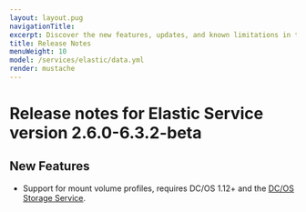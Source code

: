 ```yaml
---
layout: layout.pug
navigationTitle:
excerpt: Discover the new features, updates, and known limitations in this release of the Elastic Service
title: Release Notes
menuWeight: 10
model: /services/elastic/data.yml
render: mustache
---
```


# Release notes for Elastic Service version 2.6.0-6.3.2-beta

## New Features

- Support for mount volume profiles, requires DC/OS 1.12+ and the [DC/OS Storage Service](/services/beta-storage).

<!-- # Release notes for Elastic Service version 2.5.0-6.3.2

## Upgrades

- Elasticsearch and Kibana were upgraded to version [6.3.2](https://www.elastic.co/guide/en/elasticsearch/reference/6.3/release-notes-6.3.2.html). ([#2824)](https://github.com/mesosphere/dcos-commons/commit/c0f10eb0c8a5662df659d03d0657cc314b0ec822)
- The SDK library was upgraded to version [0.55.1](https://github.com/mesosphere/dcos-commons/releases/tag/0.55.1). ([commit)](https://github.com/mesosphere/dcos-commons/commit/230032df7e44b4018036493cc240d39a515205bc). Please also take a look at at least the [0.50.0](https://github.com/mesosphere/dcos-commons/releases/tag/0.50.0) release to understand the changes between the 0.40.x (the one Elastic 2.4.0-5.6.9 used) and 0.50.x versions of the SDK.

## New Features

- It is now possible to configure per-pod readiness checks timeouts. ([#2866)](https://github.com/mesosphere/dcos-commons/commit/41793a8becba9c7585aaeedc404887727fc612af)
- It is now possible to configure per-pod [RLIMIT<sub>NOFILE</sub>](http://man7.org/linux/man-pages/man2/getrlimit.2.html)s. ([#2873)](https://github.com/mesosphere/dcos-commons/commit/a8a900d538f6e4815c3b7c130f871b9029c86ad2)

## Bug Fixes

- Fixed scenario where heterogeneous `@zone` constraints could result in ES in being unable to allocate shards. ([#2889)](https://github.com/mesosphere/dcos-commons/commit/db6cbf0b3e44d52bac5e797573337bd0157caf9c)

## Improvements

- Sensitive environment keys are now filtered from log files. ([#2748)](https://github.com/mesosphere/dcos-commons/commit/00a0bf8deb30b65461625678931a9ed3f3f1cbec)
- Scheduler Marathon app now uses a file-based secret. ([#2748)](https://github.com/mesosphere/dcos-commons/commit/00a0bf8deb30b65461625678931a9ed3f3f1cbec)
- Service names are now validated with a regex. ([#2861)](https://github.com/mesosphere/dcos-commons/commit/825eac6f53e80eecad876ec7f446546ef0023014)
- License details were added to the package metadata. ([#2867)](https://github.com/mesosphere/dcos-commons/commit/b3d39263544892c0c5debee08fcf39ff9d874760)
- Added `service_account_credential` parameter with file name value to scheduler Marathon app's ClassicRPCAuthenticatee Mesos module. ([#2777)](https://github.com/mesosphere/dcos-commons/commit/11fa91b42941cbad2fe6015436664744476fab04)
- Move Elastic and Kibana artifacts to downloads.mesosphere.com. ([#2762)](https://github.com/mesosphere/dcos-commons/commit/54c13d866b6348caa495f40738edb8efb41fef6d)

# Release notes for Elastic Service version 2.4.0-5.6.9

## New Features

- Elasticsearch and Kibana were upgraded to version [5.6.9](https://www.elastic.co/guide/en/elasticsearch/reference/5.6/release-notes-5.6.9.html). ([#2536](https://github.com/mesosphere/dcos-commons/pull/2536))

## Improvements

- The SDK tests now validate missing values for `svc.yml` Mustache variables. ([#2527](https://github.com/mesosphere/dcos-commons/pull/2527))
 -->
<!-- # Version 2.3.1-5.6.5

## New Features

- All frameworks (Cassandra included) now isolate their `/tmp` task directories by making them Mesos [`SANDBOX_PATH` volume sources](https://github.com/apache/mesos/blob/master/docs/container-volume.md#sandbox_path-volume-source). ([#2467](https://github.com/mesosphere/dcos-commons/pull/2467) and [#2486](https://github.com/mesosphere/dcos-commons/pull/2486))

# Version 2.3.0-5.6.5

## New features

- Support for deploying the service in a remote region.

# Version 2.2.0-5.6.5

## New features

- Support for the automated provisioning of TLS artifacts to secure Elastic communication (requires X-Pack)
- Support for `Zone` placement constraints in DC/OS 1.11
- Ability to pause a service pod for debugging and recovery purposes

## Updates

- Major improvements to the stability and performance of service orchestration
- JRE upgraded to 1.8u162
- The service now uses the Mesos V1 API. The service can be set back to the V0 API using the service property `service.mesos_api_version`.

# Version 2.1.1-5.6.5

## Improvements

- Elastic updated to version 5.6.5
- Kibana updated to version 5.6.5

# Version 2.1.0-5.6.2

## New Features

* Custom configuration can now be passed to Elastic plugins. See [the documentation](/services/elastic/2.1.1-5.6.5/custom-elasticsearch-yaml/).

## Bug Fixes

* Uninstall now handles failed tasks correctly

# Version 2.0.0-5.5.1

## Improvements

- Default to 0 ingest nodes
- Automatic management of gateway settings
- Upgrade to [dcos-commons 0.30.0](https://github.com/mesosphere/dcos-commons/releases/tag/0.30.0)

## Bug Fixes

- Numerous fixes and enhancements to service reliability

# Version 1.0.15-5.5.1-beta

## Improvements

- Upgrade to [dcos-commons 0.20.1](https://github.com/mesosphere/dcos-commons/releases/tag/0.20.1)
- Upgrade to Elastic 5.5.1

# Version 1.0.14-5.4.1-beta

## New Features

- Installation in folders is supported
- Use of a CNI network is supported

## Improvements

- Upgrade to [dcos-commons 0.20.0](https://github.com/mesosphere/dcos-commons/releases/tag/0.20.0)
- Upgrade to Elastic 5.5.0
- Default user is now `nobody`
- Allow configuration of scheduler log level
- Kibana's cpu and memory are now configurable

## Bug Fixes

- Stop downloading Statsd zip file twice

# Version 1.0.13-5.4.1-beta

## New Features

- Enabled Elastic framework to work in offline/airgapped cluster (#1091)

## Upgrades

- Upgraded to Elasticsearch and Kibana 5.4.1
- Upgraded to dcos-commons-0.18.0

# Version 1.0.11-5.4.0-beta

## Breaking Changes

- Kibana has been removed from the Elastic package, along with the proxylite helper service. Please see the '[Connecting Clients](/services/elastic/2.1.1-5.6.5/connecting-clients/)' section for instructions on how to provision and connect Kibana on DC/OS.

## Improvements/Features

- Added an option to toggle installation of commercial X-Pack plugin (disabled by default)
- Increased ingest node default RAM to 2GB
- Added a configurable health check user/password to use as Elastic credentials during readiness/health checks

## Upgrades

- Upgraded to Elastic 5.4.0
- Upgraded to Support Diagnostics Version 5.12
- Upgraded to dcos-commons-0.16.0
 -->